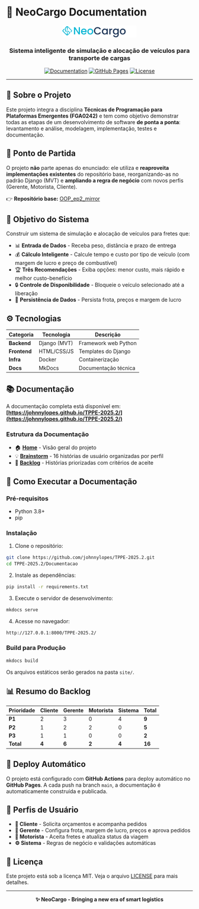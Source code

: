 # 🚚 NeoCargo Documentation

<div align="center">
  <img src="docs/assets/Logo-NeoCargo.svg" alt="NeoCargo Logo" width="200">
  <br>
  <h3>Sistema inteligente de simulação e alocação de veículos para transporte de cargas</h3>
  
  [![Documentation](https://img.shields.io/badge/docs-mkdocs-blue.svg)](https://johnnylopes.github.io/TPPE-2025.2/)
  [![GitHub Pages](https://github.com/johnnylopes/TPPE-2025.2/actions/workflows/deploy-docs.yml/badge.svg)](https://github.com/johnnylopes/TPPE-2025.2/actions/workflows/deploy-docs.yml)
  [![License](https://img.shields.io/badge/license-MIT-green.svg)](LICENSE)
</div>

---

## 📘 Sobre o Projeto

Este projeto integra a disciplina **Técnicas de Programação para Plataformas Emergentes (FGA0242)** e tem como objetivo demonstrar todas as etapas de um desenvolvimento de software **de ponta a ponta**: levantamento e análise, modelagem, implementação, testes e documentação.

## 🔎 Ponto de Partida

O projeto **não** parte apenas do enunciado: ele utiliza e **reaproveita implementações existentes** do repositório base, reorganizando-as no padrão Django (MVT) e **ampliando a regra de negócio** com novos perfis (Gerente, Motorista, Cliente).

👉 **Repositório base:** [OOP_ep2_mirror](https://github.com/wagnermc506/OOP_ep2_mirror/tree/master)

## 🎯 Objetivo do Sistema

Construir um sistema de simulação e alocação de veículos para fretes que:

- 📊 **Entrada de Dados** - Receba peso, distância e prazo de entrega
- 💰 **Cálculo Inteligente** - Calcule tempo e custo por tipo de veículo (com margem de lucro e preço de combustível)
- 🏆 **Três Recomendações** - Exiba opções: menor custo, mais rápido e melhor custo-benefício
- 🔒 **Controle de Disponibilidade** - Bloqueie o veículo selecionado até a liberação
- 💾 **Persistência de Dados** - Persista frota, preços e margem de lucro

## ⚙️ Tecnologias

| Categoria | Tecnologia | Descrição |
|-----------|------------|-----------|
| **Backend** | Django (MVT) | Framework web Python |
| **Frontend** | HTML/CSS/JS | Templates do Django |
| **Infra** | Docker | Containerização |
| **Docs** | MkDocs | Documentação técnica |

## 📚 Documentação

A documentação completa está disponível em: **[https://johnnylopes.github.io/TPPE-2025.2/](https://johnnylopes.github.io/TPPE-2025.2/)**

### Estrutura da Documentação

- 🏠 **[Home](https://johnnylopes.github.io/TPPE-2025.2/)** - Visão geral do projeto
- 💡 **[Brainstorm](https://johnnylopes.github.io/TPPE-2025.2/04-brainstorm-historias/)** - 16 histórias de usuário organizadas por perfil
- 📑 **[Backlog](https://johnnylopes.github.io/TPPE-2025.2/05-backlog/)** - Histórias priorizadas com critérios de aceite

## 🚀 Como Executar a Documentação

### Pré-requisitos

- Python 3.8+
- pip

### Instalação

1. Clone o repositório:
```bash
git clone https://github.com/johnnylopes/TPPE-2025.2.git
cd TPPE-2025.2/Documentacao
```

2. Instale as dependências:
```bash
pip install -r requirements.txt
```

3. Execute o servidor de desenvolvimento:
```bash
mkdocs serve
```

4. Acesse no navegador:
```
http://127.0.0.1:8000/TPPE-2025.2/
```

### Build para Produção

```bash
mkdocs build
```

Os arquivos estáticos serão gerados na pasta `site/`.

## 📊 Resumo do Backlog

| Prioridade | Cliente | Gerente | Motorista | Sistema | Total |
|------------|---------|---------|-----------|---------|-------|
| **P1** | 2 | 3 | 0 | 4 | **9** |
| **P2** | 1 | 2 | 2 | 0 | **5** |
| **P3** | 1 | 1 | 0 | 0 | **2** |
| **Total** | **4** | **6** | **2** | **4** | **16** |

## 🔧 Deploy Automático

O projeto está configurado com **GitHub Actions** para deploy automático no **GitHub Pages**. A cada push na branch `main`, a documentação é automaticamente construída e publicada.

## 👥 Perfis de Usuário

- **👤 Cliente** - Solicita orçamentos e acompanha pedidos
- **👤 Gerente** - Configura frota, margem de lucro, preços e aprova pedidos  
- **👤 Motorista** - Aceita fretes e atualiza status da viagem
- **⚙️ Sistema** - Regras de negócio e validações automáticas

## 📄 Licença

Este projeto está sob a licença MIT. Veja o arquivo [LICENSE](LICENSE) para mais detalhes.

---

<div align="center">
  <strong>✨ NeoCargo - Bringing a new era of smart logistics</strong>
</div>